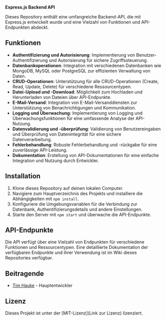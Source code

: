 **Express.js Backend API**

Dieses Repository enthält eine umfangreiche Backend-API, die mit Express.js entwickelt wurde und eine Vielzahl von Funktionen und API-Endpunkten abdeckt.

## Funktionen

- **Authentifizierung und Autorisierung**: Implementierung von Benutzer-Authentifizierung und Autorisierung für sichere Zugriffssteuerung.
- **Datenbankoperationen**: Integration mit verschiedenen Datenbanken wie MongoDB, MySQL oder PostgreSQL zur effizienten Verwaltung von Daten.
- **CRUD-Operationen**: Unterstützung für alle CRUD-Operationen (Create, Read, Update, Delete) für verschiedene Ressourcentypen.
- **Datei-Upload und -Download**: Möglichkeit zum Hochladen und Herunterladen von Dateien über API-Endpunkte.
- **E-Mail-Versand**: Integration von E-Mail-Versanddiensten zur Unterstützung von Benachrichtigungen und Kommunikation.
- **Logging und Überwachung**: Implementierung von Logging und Überwachungsfunktionen für eine umfassende Analyse der API-Nutzung.
- **Datenvalidierung und -überprüfung**: Validierung von Benutzereingaben und Überprüfung von Datenintegrität für eine sichere Datenverarbeitung.
- **Fehlerbehandlung**: Robuste Fehlerbehandlung und -rückgabe für eine zuverlässige API-Leistung.
- **Dokumentation**: Erstellung von API-Dokumentationen für eine einfache Integration und Nutzung durch Entwickler.

## Installation

1. Klone dieses Repository auf deinen lokalen Computer.
2. Navigiere zum Hauptverzeichnis des Projekts und installiere die Abhängigkeiten mit `npm install`.
3. Konfiguriere die Umgebungsvariablen für die Verbindung zur Datenbank, Authentifizierungsdetails und andere Einstellungen.
4. Starte den Server mit `npm start` und überwache die API-Endpunkte.

## API-Endpunkte

Die API verfügt über eine Vielzahl von Endpunkten für verschiedene Funktionen und Ressourcentypen. Eine detaillierte Dokumentation der verfügbaren Endpunkte und ihrer Verwendung ist im Wiki dieses Repositories verfügbar.

## Beitragende

- [Tim Hauke](mailto:tim.hauke@hauknetz.de) - Hauptentwickler

## Lizenz

Dieses Projekt ist unter der [MIT-Lizenz](Link zur Lizenz) lizenziert.